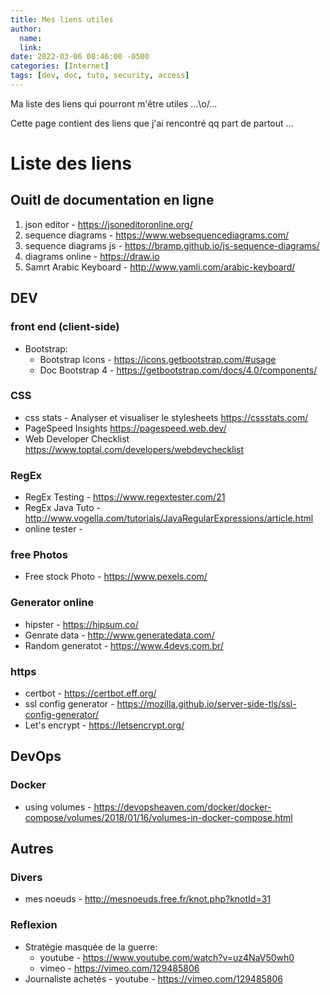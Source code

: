 ```yaml
---
title: Mes liens utiles
author:
  name: 
  link: 
date: 2022-03-06 08:46:00 -0500
categories: [Internet]
tags: [dev, doc, tuto, security, access]
---
```


Ma liste des liens qui pourront m'être utiles ...\o/...

Cette page contient des liens que j'ai rencontré qq part de partout ...  

# Liste des liens

## Ouitl de documentation en ligne

1. json editor - <https://jsoneditoronline.org/>
2. sequence diagrams - <https://www.websequencediagrams.com/>
3. sequence diagrams js - <https://bramp.github.io/js-sequence-diagrams/>
4. diagrams online - <https://draw.io>
5. Samrt Arabic Keyboard - <http://www.yamli.com/arabic-keyboard/>

## DEV
### front end (client-side)
- Bootstrap:
  - Bootstrap Icons - ­<https://icons.getbootstrap.com/#usage>
  - Doc Bootstrap 4 - <https://getbootstrap.com/docs/4.0/components/>
### CSS
  - css stats - Analyser et visualiser le stylesheets <https://cssstats.com/>
  - PageSpeed Insights <https://pagespeed.web.dev/>
  - Web Developer Checklist <https://www.toptal.com/developers/webdevchecklist>
### RegEx
  - RegEx Testing - <https://www.regextester.com/21>
  - RegEx Java Tuto - <http://www.vogella.com/tutorials/JavaRegularExpressions/article.html>
  - online tester - 
### free Photos
  - Free stock Photo - <https://www.pexels.com/>
### Generator online
- hipster - <https://hipsum.co/>
- Genrate data - <http://www.generatedata.com/>
- Random generatot - <https://www.4devs.com.br/>
### https
- certbot - <https://certbot.eff.org/>
- ssl config generator - <https://mozilla.github.io/server-side-tls/ssl-config-generator/>
- Let's encrypt - <https://letsencrypt.org/>

## DevOps
### Docker
  - using volumes - <https://devopsheaven.com/docker/docker-compose/volumes/2018/01/16/volumes-in-docker-compose.html>

## Autres
### Divers
  - mes noeuds - <http://mesnoeuds.free.fr/knot.php?knotId=31>
### Reflexion
  - Stratégie masquée de la guerre:
    - youtube - <https://www.youtube.com/watch?v=uz4NaV50wh0>
    - vimeo - <https://vimeo.com/129485806>
  - Journaliste achetés - youtube - <https://vimeo.com/129485806>

### 


